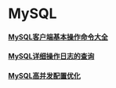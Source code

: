 # MySQL



#### [MySQL客户端基本操作命令大全](mysql客户端基本操作命令大全.md)  

#### [MySQL详细操作日志的查询](mysql详细操作日志的查询.md)  

#### [MySQL高并发配置优化](mysql高并发配置优化.md) 